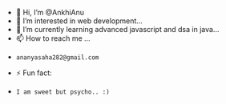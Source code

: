- 👋 Hi, I’m @AnkhiAnu
- 👀 I’m interested in web development...
- 🌱 I’m currently learning advanced javascript and dsa in java...
- 📫 How to reach me ...
-     ananyasaha282@gmail.com
- ⚡ Fun fact:
-     I am sweet but psycho.. :)

<!---
AnkhiAnu/AnkhiAnu is a ✨ special ✨ repository because its `README.md` (this file) appears on your GitHub profile.
You can click the Preview link to take a look at your changes.
--->
